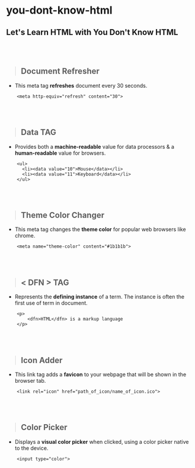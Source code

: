 # you-dont-know-html

## Let's Learn HTML with You Don't Know HTML
<br>
<br>

> ## Document Refresher
- This meta tag **refreshes** document every 30 seconds.

``` 
    <meta http-equiv="refresh" content="30"> 
```

<br>
<br>

> ## Data TAG
- Provides both a **machine-readable** value for data processors & a **human-readable** value for browsers.

``` 
    <ul> 
      <li><data value="10">Mouse</data></li>
      <li><data value="11">Keyboard</data></li>
    </ul> 
```

<br>
<br>

> ## Theme Color Changer
- This meta tag changes the **theme color** for popular web browsers like chrome.

``` 
    <meta name="theme-color" content="#1b1b1b">
```

<br>
<br>

> ## < DFN > TAG
- Represents the **defining instance** of a term. The instance is often the first use of term in document.

``` 
    <p>
        <dfn>HTML</dfn> is a markup language
    </p>
```

<br>
<br>

> ## Icon Adder
- This link tag adds a **favicon** to your webpage that will be shown in the browser tab.

``` 
    <link rel="icon" href="path_of_icon/name_of_icon.ico">
```

<br>
<br>

> ## Color Picker
- Displays a **visual color picker** when clicked, using a color picker native to the device.

``` 
    <input type="color">
```

<br>
<br>
